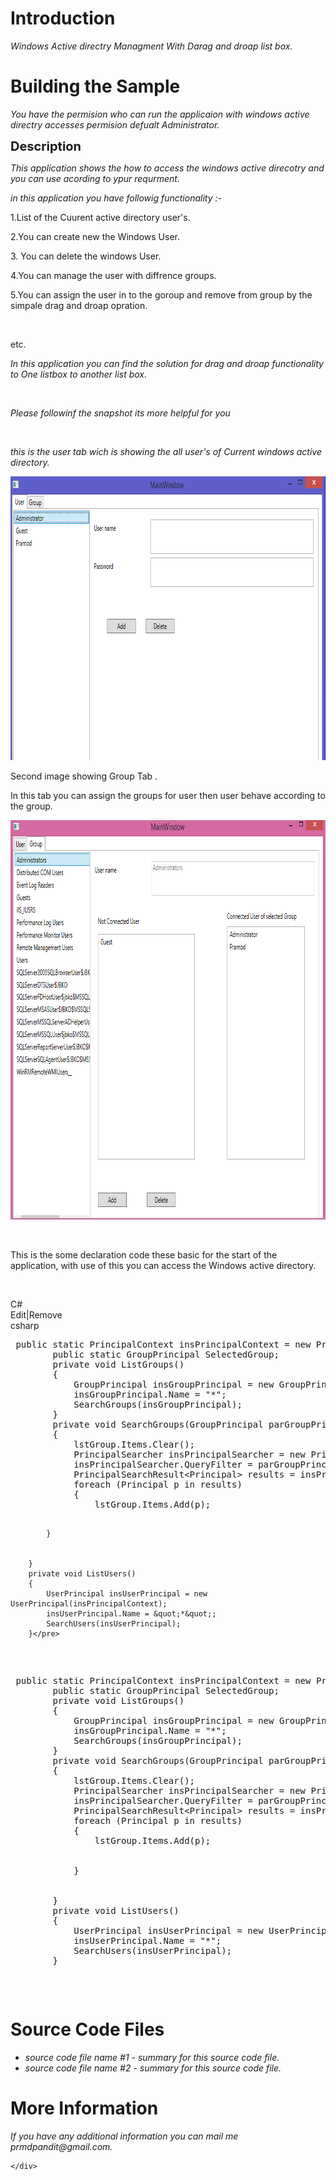   
<h1>Introduction</h1>
<p><em>Windows Active directry Managment With Darag and droap list box.</em></p>
<h1><span>Building the Sample</span></h1>
<p><em>You have the permision who can run the applicaion with windows active directry accesses permision defualt Administrator.</em></p>
<p><span style="font-size:20px; font-weight:bold">Description</span></p>
<p><em>This application shows the how to access the windows active direcotry and you can use acording to ypur requrment.</em></p>
<p><em>in this application you have followig functionality :-</em></p>
<p>1.List of the Cuurent active directory user's.</p>
<p>2.You can create new the Windows User.</p>
<p>3. You can delete the windows User.</p>
<p>4.You can manage the user with diffrence groups.</p>
<p>5.You can assign the user in to the goroup and remove from group by the simpale drag and droap opration.</p>
<p>&nbsp;</p>
<p>etc.</p>
<p><em>In this application you can find the solution for drag and droap functionality to One listbox to another list box.</em></p>
<p><em><br>
</em></p>
<p><em>Please followinf the snapshot its more helpful for you</em></p>
<p>&nbsp;</p>
<p><em>this is the user tab wich is showing the all user's of Current windows active directory.</em></p>
<p><em><img id="113988" src="description/UserTab.png" alt="" width="822" height="454"></em></p>
<p>Second image showing Group Tab .</p>
<p>In this tab you can assign the groups for user then user behave according to the group.</p>
<p><img id="113989" src="description/GroupTab.png" alt="" width="822" height="639"></p>
<p>&nbsp;</p>
<p>This is the some declaration code these basic for the start of the application, with use of this you can access the Windows active directory.</p>
<p>&nbsp;</p>
<div class="scriptcode">
<div class="pluginEditHolder" pluginCommand="mceScriptCode">
<div class="title"><span>C#</span></div>
<div class="pluginLinkHolder"><span class="pluginEditHolderLink">Edit</span>|<span class="pluginRemoveHolderLink">Remove</span></div>
<span class="hidden">csharp</span>
<pre class="hidden"> public static PrincipalContext insPrincipalContext = new PrincipalContext(ContextType.Machine);
        public static GroupPrincipal SelectedGroup;
        private void ListGroups()
        {
            GroupPrincipal insGroupPrincipal = new GroupPrincipal(insPrincipalContext);
            insGroupPrincipal.Name = &quot;*&quot;;
            SearchGroups(insGroupPrincipal);
        }
        private void SearchGroups(GroupPrincipal parGroupPrincipal)
        {
            lstGroup.Items.Clear();
            PrincipalSearcher insPrincipalSearcher = new PrincipalSearcher();
            insPrincipalSearcher.QueryFilter = parGroupPrincipal;
            PrincipalSearchResult&lt;Principal&gt; results = insPrincipalSearcher.FindAll();
            foreach (Principal p in results)
            {
                lstGroup.Items.Add(p);


            }


        }
        private void ListUsers()
        {
            UserPrincipal insUserPrincipal = new UserPrincipal(insPrincipalContext);
            insUserPrincipal.Name = &quot;*&quot;;
            SearchUsers(insUserPrincipal);
        }</pre>
<div class="preview">
<pre class="csharp">&nbsp;<span class="cs__keyword">public</span>&nbsp;<span class="cs__keyword">static</span>&nbsp;PrincipalContext&nbsp;insPrincipalContext&nbsp;=&nbsp;<span class="cs__keyword">new</span>&nbsp;PrincipalContext(ContextType.Machine);&nbsp;
&nbsp;&nbsp;&nbsp;&nbsp;&nbsp;&nbsp;&nbsp;&nbsp;<span class="cs__keyword">public</span>&nbsp;<span class="cs__keyword">static</span>&nbsp;GroupPrincipal&nbsp;SelectedGroup;&nbsp;
&nbsp;&nbsp;&nbsp;&nbsp;&nbsp;&nbsp;&nbsp;&nbsp;<span class="cs__keyword">private</span>&nbsp;<span class="cs__keyword">void</span>&nbsp;ListGroups()&nbsp;
&nbsp;&nbsp;&nbsp;&nbsp;&nbsp;&nbsp;&nbsp;&nbsp;{&nbsp;
&nbsp;&nbsp;&nbsp;&nbsp;&nbsp;&nbsp;&nbsp;&nbsp;&nbsp;&nbsp;&nbsp;&nbsp;GroupPrincipal&nbsp;insGroupPrincipal&nbsp;=&nbsp;<span class="cs__keyword">new</span>&nbsp;GroupPrincipal(insPrincipalContext);&nbsp;
&nbsp;&nbsp;&nbsp;&nbsp;&nbsp;&nbsp;&nbsp;&nbsp;&nbsp;&nbsp;&nbsp;&nbsp;insGroupPrincipal.Name&nbsp;=&nbsp;<span class="cs__string">&quot;*&quot;</span>;&nbsp;
&nbsp;&nbsp;&nbsp;&nbsp;&nbsp;&nbsp;&nbsp;&nbsp;&nbsp;&nbsp;&nbsp;&nbsp;SearchGroups(insGroupPrincipal);&nbsp;
&nbsp;&nbsp;&nbsp;&nbsp;&nbsp;&nbsp;&nbsp;&nbsp;}&nbsp;
&nbsp;&nbsp;&nbsp;&nbsp;&nbsp;&nbsp;&nbsp;&nbsp;<span class="cs__keyword">private</span>&nbsp;<span class="cs__keyword">void</span>&nbsp;SearchGroups(GroupPrincipal&nbsp;parGroupPrincipal)&nbsp;
&nbsp;&nbsp;&nbsp;&nbsp;&nbsp;&nbsp;&nbsp;&nbsp;{&nbsp;
&nbsp;&nbsp;&nbsp;&nbsp;&nbsp;&nbsp;&nbsp;&nbsp;&nbsp;&nbsp;&nbsp;&nbsp;lstGroup.Items.Clear();&nbsp;
&nbsp;&nbsp;&nbsp;&nbsp;&nbsp;&nbsp;&nbsp;&nbsp;&nbsp;&nbsp;&nbsp;&nbsp;PrincipalSearcher&nbsp;insPrincipalSearcher&nbsp;=&nbsp;<span class="cs__keyword">new</span>&nbsp;PrincipalSearcher();&nbsp;
&nbsp;&nbsp;&nbsp;&nbsp;&nbsp;&nbsp;&nbsp;&nbsp;&nbsp;&nbsp;&nbsp;&nbsp;insPrincipalSearcher.QueryFilter&nbsp;=&nbsp;parGroupPrincipal;&nbsp;
&nbsp;&nbsp;&nbsp;&nbsp;&nbsp;&nbsp;&nbsp;&nbsp;&nbsp;&nbsp;&nbsp;&nbsp;PrincipalSearchResult&lt;Principal&gt;&nbsp;results&nbsp;=&nbsp;insPrincipalSearcher.FindAll();&nbsp;
&nbsp;&nbsp;&nbsp;&nbsp;&nbsp;&nbsp;&nbsp;&nbsp;&nbsp;&nbsp;&nbsp;&nbsp;<span class="cs__keyword">foreach</span>&nbsp;(Principal&nbsp;p&nbsp;<span class="cs__keyword">in</span>&nbsp;results)&nbsp;
&nbsp;&nbsp;&nbsp;&nbsp;&nbsp;&nbsp;&nbsp;&nbsp;&nbsp;&nbsp;&nbsp;&nbsp;{&nbsp;
&nbsp;&nbsp;&nbsp;&nbsp;&nbsp;&nbsp;&nbsp;&nbsp;&nbsp;&nbsp;&nbsp;&nbsp;&nbsp;&nbsp;&nbsp;&nbsp;lstGroup.Items.Add(p);&nbsp;
&nbsp;
&nbsp;
&nbsp;&nbsp;&nbsp;&nbsp;&nbsp;&nbsp;&nbsp;&nbsp;&nbsp;&nbsp;&nbsp;&nbsp;}&nbsp;
&nbsp;
&nbsp;
&nbsp;&nbsp;&nbsp;&nbsp;&nbsp;&nbsp;&nbsp;&nbsp;}&nbsp;
&nbsp;&nbsp;&nbsp;&nbsp;&nbsp;&nbsp;&nbsp;&nbsp;<span class="cs__keyword">private</span>&nbsp;<span class="cs__keyword">void</span>&nbsp;ListUsers()&nbsp;
&nbsp;&nbsp;&nbsp;&nbsp;&nbsp;&nbsp;&nbsp;&nbsp;{&nbsp;
&nbsp;&nbsp;&nbsp;&nbsp;&nbsp;&nbsp;&nbsp;&nbsp;&nbsp;&nbsp;&nbsp;&nbsp;UserPrincipal&nbsp;insUserPrincipal&nbsp;=&nbsp;<span class="cs__keyword">new</span>&nbsp;UserPrincipal(insPrincipalContext);&nbsp;
&nbsp;&nbsp;&nbsp;&nbsp;&nbsp;&nbsp;&nbsp;&nbsp;&nbsp;&nbsp;&nbsp;&nbsp;insUserPrincipal.Name&nbsp;=&nbsp;<span class="cs__string">&quot;*&quot;</span>;&nbsp;
&nbsp;&nbsp;&nbsp;&nbsp;&nbsp;&nbsp;&nbsp;&nbsp;&nbsp;&nbsp;&nbsp;&nbsp;SearchUsers(insUserPrincipal);&nbsp;
&nbsp;&nbsp;&nbsp;&nbsp;&nbsp;&nbsp;&nbsp;&nbsp;}</pre>
</div>
</div>
</div>
<h1><span>Source Code Files</span></h1>
<ul>
<li><em>source code file name #1 - summary for this source code file.</em> </li><li><em><em>source code file name #2 - summary for this source code file.</em></em>
</li></ul>
<h1>More Information</h1>
<p><em>If you have any additional information you can mail me prmdpandit@gmail.com.</em></p>

</div>


    </div>
</body>
</html>

